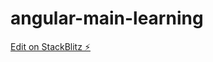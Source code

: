 # angular-main-learning

[Edit on StackBlitz ⚡️](https://stackblitz.com/edit/stackblitz-starters-c1vufj)